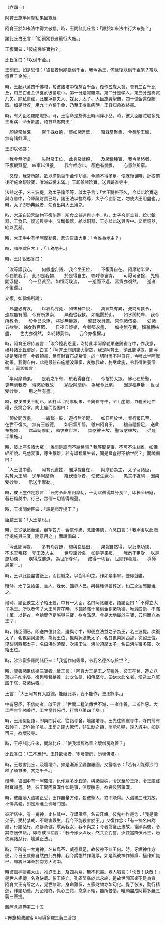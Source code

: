 （六四一）

阿育王施半阿摩勒果因緣經

阿育王於如來法中得大敬信。時，王問諸比丘言：「誰於如來法中行大布施？」

諸比丘白王言：「給孤獨長者最行大施。」

王復問曰：「彼施幾許寶物？」

比丘答曰：「以億千金。」

王聞已。如是思惟：「彼長者尚能捨億千金，我今為王，何緣復以億千金施？當以億百千金施。」

時，王起八萬四千佛塔，於彼諸塔中復施百千金，復作五歲大會，會有三百千比丘，用三百億金供養於彼僧眾中。第一分是阿羅漢，第二分是學人，第三分是真實凡夫。除私庫藏，此閻浮提夫人、婇女、太子、大臣施與聖僧，四十億金還復贖取。如是計挍，用九十六億千金，乃至王得重病時，王自知命欲終盡。

時，有大臣名羅陀崛多。時，王宿命是施佛土時同伴小兒。時，彼大臣羅陀崛多見王重病，命垂欲盡，稽首以偈問王：

「顏貌常鮮澤，　　百千婇女遶，
譬如諸蓮華，　　蜜蜂當聚集，
今覩聖王顏，　　無有諸鮮澤。」

王即以偈答：

「我今無所憂，　　失財及王位，
此身及餘親，　　及諸種種寶，
我今所愁者，　　不復覩賢聖，
四事以供養，　　我今唯念此，
顏色有變異，　　心意無所寧。

「又復，我常所願，欲以滿億百千金作功德，今願不得滿足，便就後世時，計挍前後所施金銀珍寶，唯減四億未滿。」王即辦諸珍寶，送與鷄雀寺中。

法益之子，名三波提，為太子諸臣等，啟太子言：「大王將終不久，今以此珍寶送與寺舍中，今庫藏財寶已竭，諸王法以物為尊，太子今宜斷之，勿使大王用盡也。」時，太子即勅典藏者，勿復出與大王用之。

時，大王自知索諸物不復能得，所食金器送與寺中。時，太子令斷金器，給以銀器，王食已，復送與寺中。又斷銀器，給以銅器，王亦以此送與寺中。又斷銅器，給以瓦器。

時，大王手中有半阿摩勒果，悲淚告諸大臣：「今誰為地主？」

時，諸臣啟白大王：「王為地主。」

時，王即說偈答曰：

「汝等護我心，　　何假虛妄語，
我今坐王位，　　不復得自在。
阿摩勒半果，　　今在於我手，
此即是我物，　　於是得自由。
嗚呼尊富貴，　　可厭可棄捨，
先領閻浮提，　　今一旦貧至。
如恒河駛流，　　一逝而不返，
富貴亦復然，　　逝者不復還。」

又復，如佛偈所說：

「凡盛必有衰，　　以衰為究竟，
如來神口說，　　真實無有異，
先時所教令，　　速疾無有閡，
今有所求索，　　無復從我教，
如風閡於山，　　如水閡於岸，
我今所教令，　　於今已永絕，
將從無量眾，　　擊鼓吹貝螺，
常作諸伎樂，　　受諸五欲樂，
婇女數百眾，　　日夜自娛樂，
今者都永盡，　　如樹無花實，
顏貌轉枯盡，　　色力亦復然，
如花轉萎悴，　　我今亦復爾。」

時，阿育王呼侍者言：「汝今憶我恩養，汝持此半阿摩勒果送鷄雀寺中，作我意，禮拜諸比丘僧足，白言：『阿育王問訊諸大聖眾，我是阿育王，領此閻浮提，閻浮提是我所有，今者頓盡，無有財寶布施眾僧，於一切財而不得自在。今唯此半阿摩勒果，我得自由，此是最後布施檀波羅蜜，哀愍我故，納受此施，令我得供養僧福。』而說偈言：

「半阿摩勒果，　　是我之所有，
於我得自在，　　今捨於大眾。
緣心在於聖，　　更無濟我者，
憐愍於我故，　　納受阿摩勒。
為我食此施，　　因是福無量，
世世受妙樂，　　用之無有盡。」

時，彼使者受王勅已，即持此半阿摩勒果，至鷄雀寺中，至上座前，五體著地作禮，長跪合掌，向上座而說偈曰：

「領於閻浮提，　　一繖繫一鼓，
遊行無所礙，　　如日照於世，
業行報已至，　　在世不復久，
無有王威德，　　如日雲所翳，
號曰阿育王，　　稽首禮僧足，
送此布施物，　　謂半阿摩勒，
願求來世福，　　哀愍彼王故，
聖眾愍彼故，　　受是半果施。」

時，彼上座告諸大眾：「誰聞是語而不厭世間？我等聞是事，不可不生厭離，如佛經所說。見他衰事，應生厭離，若有識類眾生者，聞是事豈得不捨世間？」而說偈曰：

「人王世中最，　　阿育孔雀姓，
閻浮提自在，　　阿摩勒為主，
太子及諸臣，　　共奪大王施，
送半阿摩勒，　　降伏憍財者，
使彼生厭心，　　愚夫不識施，
因果受妙樂，　　示送半摩勒。」

時，彼上座作是念言：「云何令此半阿摩勒，一切眾僧得其分食？」即教令研磨，著石榴羹中，行已，眾僧一切皆得周遍。

時，王復問傍臣曰：「誰是閻浮提王？」

臣啟王言：「大王是也。」

時，王從臥起而坐，顧望四方，合掌作禮，念諸佛德，心念口言：「我今復以此閻浮提施與三寶，隨意用之。」而說偈曰：

「今此閻浮提，　　多有珍寶飾，
施與良福田，　　果報自然得，
以此施功德，　　不求天帝釋，
梵王及人主，　　世界諸妙樂，
如是等果報，　　我悉不用受，
以是施功德，　　疾得成佛道，
為世所尊仰，　　成得一切智，
世間作善友，　　導師最第一。」

時，王以此語盡書紙上，而封緘之，以齒印印之。作如是事畢，便即就盡。

爾時，太子及諸臣、宮人、婇女、國界人民，興種種供養葬送，如王之法而闍維之。

爾時，諸臣欲立太子紹王位，中有一大臣，名曰阿㝹羅陀，語諸臣曰：「不得立太子為王。所以者何？大王阿育在時，本誓願滿十萬億金作諸功德，唯減四億，不滿十萬，以是故，今捨閻浮提施與三寶，欲令滿足。今是大地屬於三寶，云何而立為王？」

時，諸臣聞已，即送四億諸金，送與寺中，即便立法益之子為王，名三波提。次復太子，名毘梨訶波低，為紹王位，毘梨訶波低太子，名曰毘梨訶西那，次紹王位。毘梨訶西那太子，名曰沸沙須摩，次紹王位。沸沙須摩太子，名曰沸沙蜜多羅，次紹王位。

時，沸沙蜜多羅問諸臣曰：「我當作何等事，令我名德久存於世？」

時，賢善諸臣信樂三寶者，啟王言：「阿育大王是王之前種姓，彼王在世，造立八萬四千如來塔，復興種種供養，此之名德，相傳至今。王欲求此名者，當造立八萬四千塔，及諸供養。」

王言：「大王阿育有大威德，能辦此事，我不能作，更思餘事。」

中有惡臣，不信向者，啟王言：「世間二種法傳世不滅，一者作善，二者作惡。大王阿育作諸善行，王今當行惡行，打壞八萬四千塔。」

時，王用侫臣語，即興四兵眾，往詣寺舍，壞諸塔寺。王先往鷄雀寺中，寺門前有石師子，即作師子吼。王聞之即大驚怖，非生獸之類，而能吼鳴，還入城中。如是再三，欲壞彼寺。

時，王呼諸比丘來，問諸比丘：「使我壞塔為善？壞僧房為善？」

比丘答曰：「二不應行。王其欲壞者，寧壞僧房，勿壞佛塔。」

時，王殺害比丘，及壞塔寺。如是漸漸至婆伽羅國，又復唱令：「若有人能得沙門釋子頭來者，賞之千金。」

爾時，彼國中有一阿羅漢，化作眾多比丘頭，與諸百姓，令送至於王所，令王庫藏財寶竭盡。時，彼王聞阿羅漢作如是事，倍復瞋恚，欲殺彼阿羅漢。

時，彼羅漢入滅盡正受，王作無量方便，殺彼聖人，終不能得。入滅盡三昧力故，不傷其體。如是漸進至佛塔門邊。

彼所塔中，有一鬼神，止住其中，守護佛塔，名曰牙齒。彼鬼神作是念：「我是佛弟子，受持禁戒，不殺害眾生，我今不能殺害於王。」又復作念：「有一神名曰為蟲，行諸惡行，兇暴勇健，求索我女，我不與之；今者為護正法故，當嫁與彼，令其守護佛法。」即呼彼神語言：「我今嫁女與汝，然共立約誓，汝要當降伏此王，勿使興諸惡行，壞滅正法。」

時，王所有一大鬼神，名曰烏茶，威德具足，故彼神不奈王何。時，牙齒神作方便，今日王威勢自然由此鬼神，我今誘誑共作親厚。如是與彼神作知識，極作知識已，即將此神至於南方大海中。

時彼蟲神排攩大山，推迮王上，及四兵眾，無不死盡。眾人唱言：「快哉！快哉！」是世人相傳，名為快哉。彼王終亡，孔雀苗裔於此永終，是故世間富樂不足為貪。阿育大王有智之人，覺世無常，身命難保，五家財物亦如幻化。覺了彼法，勤行精進，作諸功德，乃至臨終，係心三寶，念念不絕，無所悋惜，唯願盡成阿耨多羅三藐三菩提。

雜阿含經卷第二十五














#佈施檀波羅蜜
#阿耨多羅三藐三菩提
